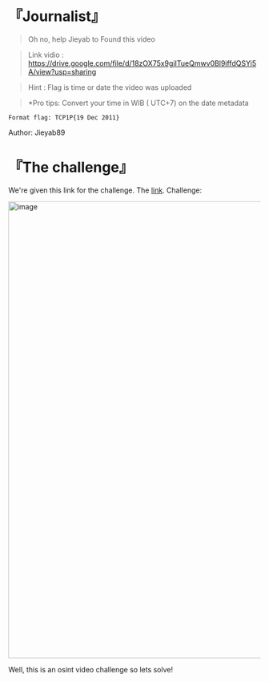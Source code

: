 # 『Journalist』
> Oh no, help Jieyab to Found this video

> Link vidio : https://drive.google.com/file/d/18zOX75x9gjITueQmwv0Bl9iffdQSYi5A/view?usp=sharing

> Hint : Flag is time or date the video was uploaded

> *Pro tips: Convert your time in WIB ( UTC+7) on the date metadata

`Format flag: TCP1P{19 Dec 2011}`

Author: Jieyab89

# 『The challenge』

We're given this link for the challenge. The [link](https://drive.google.com/file/d/18zOX75x9gjITueQmwv0Bl9iffdQSYi5A/view?usp=sharing). Challenge:

<img width="1919" height="911" alt="image" src="https://github.com/user-attachments/assets/29eeae08-7875-483b-ab27-1d65011cf1f7" />

Well, this is an osint video challenge so lets solve!
